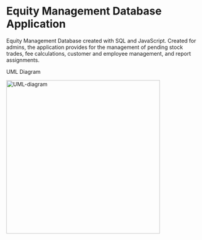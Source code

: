 # Equity Management Database Application
Equity Management Database created with SQL and JavaScript. Created for admins, the application provides for the management of pending stock trades, fee calculations, customer and employee management, and report assignments. 

UML Diagram 

<img width="406" alt="UML-diagram" src="https://user-images.githubusercontent.com/85924348/230220612-c2ca965e-f905-4c92-97df-9b46f1d0b189.PNG">
